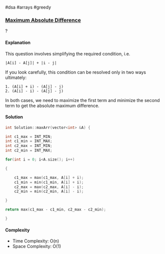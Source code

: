 #dsa #arrays #greedy
### [Maximum Absolute Difference](https://www.interviewbit.com/problems/maximum-absolute-difference/)
? 
#### Explanation

This question involves simplifying the required condition, i.e. 
```
|A[i] - A[j]| + |i - j| 
```

If you look carefully, this condition can be resolved only in two ways ultimately:
```
1. (A[i] + i) - (A[j] - j)
2. (A[i] - i) - (A[j] - j)
```

In both cases, we need to maximize the first term and minimize the second term to get the absolute maximum difference.
#### Solution

```cpp
int Solution::maxArr(vector<int> &A) {

int c1_max = INT_MIN;
int c1_min = INT_MAX;
int c2_max = INT_MIN;
int c2_min = INT_MAX;

for(int i = 0; i<A.size(); i++)

{

	c1_max = max(c1_max, A[i] + i);
	c1_min = min(c1_min, A[i] + i);
	c2_max = max(c2_max, A[i] - i);
	c2_min = min(c2_min, A[i] - i);

}

return max(c1_max - c1_min, c2_max - c2_min);

}
```

#### Complexity

- Time Complexity: O(n)
- Space Complexity:  O(1)